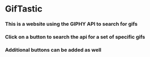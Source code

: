 # GifTastic
### This is a website using the GIPHY API to search for gifs
### Click on a button to search the api for a set of specific gifs
### Additional buttons can be added as well
